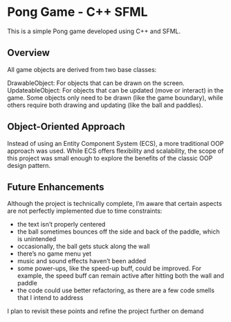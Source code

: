 # Pong Game - C++ SFML

This is a simple Pong game developed using C++ and SFML.

## Overview
All game objects are derived from two base classes:

DrawableObject: For objects that can be drawn on the screen.
UpdateableObject: For objects that can be updated (move or interact) in the game.
Some objects only need to be drawn (like the game boundary), while others require both drawing and updating (like the ball and paddles).

## Object-Oriented Approach
Instead of using an Entity Component System (ECS), a more traditional OOP approach was used. While ECS offers flexibility and scalability, the scope of this project was small enough to explore the benefits of the classic OOP design pattern.

## Future Enhancements
Although the project is technically complete, I’m aware that certain aspects are not perfectly implemented due to time constraints:

* the text isn’t properly centered
* the ball sometimes bounces off the side and back of the paddle, which is unintended
* occasionally, the ball gets stuck along the wall
* there’s no game menu yet
* music and sound effects haven’t been added
* some power-ups, like the speed-up buff, could be improved. For example, the speed buff can remain active after hitting both the wall and paddle
* the code could use better refactoring, as there are a few code smells that I intend to address

I plan to revisit these points and refine the project further on demand
